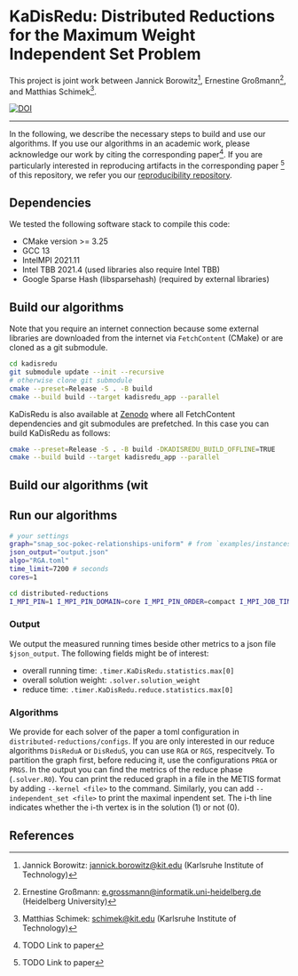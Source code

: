 # KaDisRedu: Distributed Reductions for the Maximum Weight Independent Set Problem

This project is joint work between Jannick Borowitz[^1], Ernestine Großmann[^2], and Matthias Schimek[^3].

[![DOI](https://zenodo.org/badge/807071373.svg)](https://doi.org/10.5281/zenodo.17174407)

---

In the following, we describe the necessary steps to build and use our algorithms.
If you use our algorithms in an academic work, please acknowledge our work by citing the corresponding paper[^4].
If you are particularly interested in reproducing artifacts in the corresponding paper [^4] of this repository, we refer you our [reproducibility repository](https://github.com/jabo17/kadisredu-reproducibility).

## Dependencies
We tested the following software stack to compile this code:
- CMake version >= 3.25
- GCC 13
- IntelMPI 2021.11
- Intel TBB 2021.4 (used libraries also require Intel TBB)
- Google Sparse Hash (libsparsehash) (required by external libraries)

## Build our algorithms
Note that you require an internet connection because some external libraries are downloaded from the internet via `FetchContent` (CMake) or are cloned as a git submodule.

```bash
cd kadisredu
git submodule update --init --recursive
# otherwise clone git submodule 
cmake --preset=Release -S . -B build
cmake --build build --target kadisredu_app --parallel 
```

KaDisRedu is also available at [Zenodo](https://doi.org/10.5281/zenodo.17174407) where all FetchContent dependencies and git submodules are prefetched.
In this case you can build KaDisRedu as follows:
```bash
cmake --preset=Release -S . -B build -DKADISREDU_BUILD_OFFLINE=TRUE
cmake --build build --target kadisredu_app --parallel
```

## Build our algorithms (wit

## Run our algorithms

```bash
# your settings
graph="snap_soc-pokec-relationships-uniform" # from `examples/instances`
json_output="output.json"
algo="RGA.toml"
time_limit=7200 # seconds
cores=1

cd distributed-reductions
I_MPI_PIN=1 I_MPI_PIN_DOMAIN=core I_MPI_PIN_ORDER=compact I_MPI_JOB_TIMEOUT=$timelimit mpiexec -n $cores ./build/apps/kadisredu_app --time_limit ${time_limit} --seed 0 --warmup_mpi --json_output_path "${json_output}" --kagen_option_string "file;filename=../examples/instances/${graph}.parhip;distribution=balance-edges" --configs "config/${algo}"
```

### Output
We output the measured running times beside other metrics to a json file `$json_output`.
The following fields might be of interest:
- overall running time: `.timer.KaDisRedu.statistics.max[0]`
- overall solution weight: `.solver.solution_weight`
- reduce time: `.timer.KaDisRedu.reduce.statistics.max[0]`

### Algorithms
We provide for each solver of the paper a toml configuration in `distributed-reductions/configs`.
If you are only interested in our reduce algorithms `DisReduA` or `DisReduS`, you can use `RGA` or `RGS`, respecitvely.
To partition the graph first, before reducing it, use the configurations `PRGA` or `PRGS`.
In the output you can find the metrics of the reduce phase (`.solver.R0`).
You can print the reduced graph in a file in the METIS format by adding `--kernel <file>` to the command.
Similarly, you can add `--independent_set <file>` to print the maximal inpendent set.
The i-th line indicates whether the i-th vertex is in the solution (1) or not (0).

## References
[^1]: Jannick Borowitz: [jannick.borowitz@kit.edu](mailto:jannick.borowitz@kit.edu) (Karlsruhe Institute of Technology)
[^2]: Ernestine Großmann: [e.grossmann@informatik.uni-heidelberg.de](mailto:e.grossmann@kit.uni-heidelberg.de) (Heidelberg University)
[^3]: Matthias Schimek: [schimek@kit.edu](mailto:schimek@kit.edu) (Karlsruhe Institute of Technology)
[^4]: TODO Link to paper

